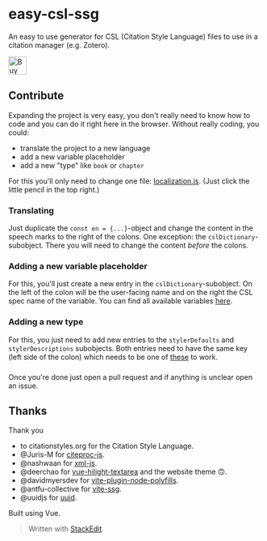 # easy-csl-ssg
An easy to use generator for CSL (Citation Style Language) files to use in a citation manager (e.g. Zotero).

<a href='https://ko-fi.com/P5P2Y9CL5' target='_blank'><img height='36' style='border:0px;height:36px;' src='https://storage.ko-fi.com/cdn/kofi2.png?v=3' border='0' alt='Buy Me a Coffee at ko-fi.com' /></a>

## Contribute

Expanding the project is very easy, you don't really need to know how to code and you can do it right here in the browser.
Without really coding, you could:
 - translate the project to a new language
 - add a new variable placeholder
 - add a new "type" like `book` or `chapter` 

For this you'll only need to change one file: [localization.js](https://github.com/theRatramnus/easy-csl-ssg/blob/main/src/localization.js). (Just click the little pencil in the top right.)
### Translating
Just duplicate the `const en = {...}`-object and change the content in the speech marks to the right of the colons.
One exception: the `cslDictionary`-subobject. There you will need to change the content _before_ the colons.

### Adding a new variable placeholder
For this, you'll just create a new entry in the `cslDictionary`-subobject.
On the left of the colon will be the user-facing name and on the right the CSL spec name of the variable. You can find all available variables [here](https://docs.citationstyles.org/en/stable/specification.html#appendix-iv-variables).
### Adding a new type
For this, you just need to add new entries to the `stylerDefaults` and `stylerDescriptions` subobjects. Both entries need to have the same key (left side of the colon) which needs to be one of [these](https://docs.citationstyles.org/en/stable/specification.html#appendix-iii-types) to work.
###

Once you're done just open a pull request and if anything is unclear open an issue.

## Thanks
Thank you 
- to citationstyles.org for the Citation Style Language.
- @Juris-M for [citeproc-js](https://github.com/Juris-M/citeproc-js).
- @nashwaan for [xml-js](https://github.com/nashwaan/xml-js).
- @deerchao for [vue-hilight-textarea](https://github.com/deerchao/vue-hilight-textarea) and the website theme 🙃.
- @davidmyersdev for [vite-plugin-node-polyfills](https://github.com/davidmyersdev/vite-plugin-node-polyfills).
- @antfu-collective for [vite-ssg](https://github.com/antfu-collective/vite-ssg).
- @uuidjs for [uuid](https://github.com/uuidjs/uuid).

Built using Vue.

> Written with [StackEdit](https://stackedit.io/).
